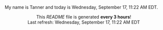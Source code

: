 My name is Tanner and today is Wednesday, September 17, 11:22 AM EDT.

<p align="center">This <i>README</i> file is generated <b>every 3 hours</b>!</br>Last refresh: Wednesday, September 17, 11:22 AM EDT<br /></p>
